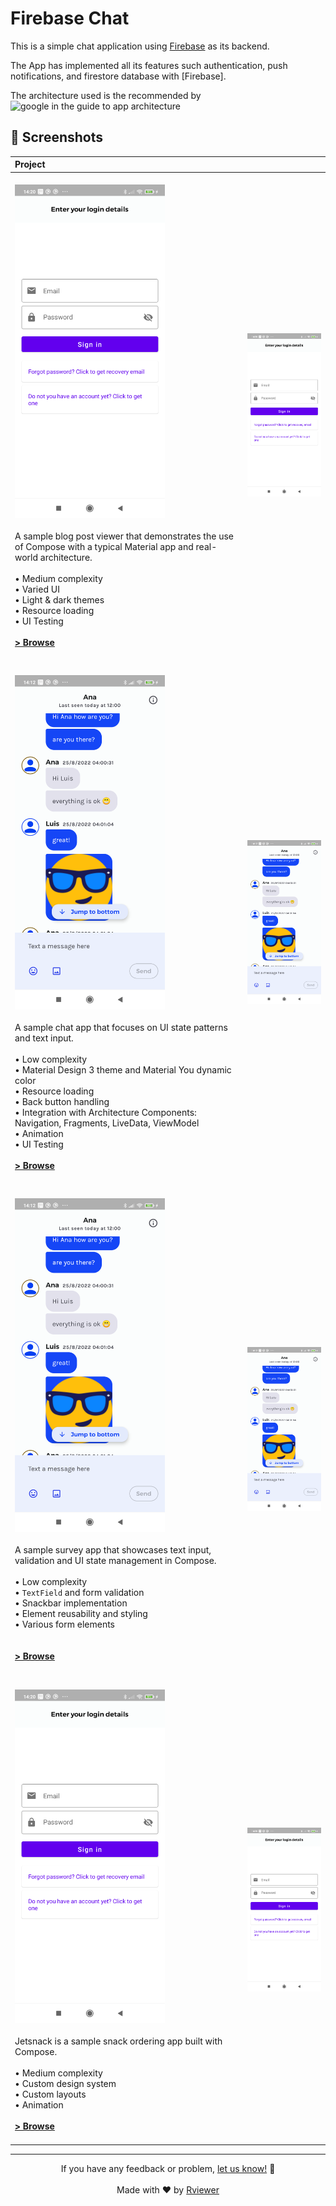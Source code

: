 # Firebase Chat

This is a simple chat application using [Firebase](https://firebase.google.com/) as its backend.

The App has implemented all its features such authentication, push notifications, and firestore
database with [Firebase].

The architecture used is the recommended by ![google in the guide to app architecture](.https://developer.android.com/static/topic/libraries/architecture/images/mad-arch-overview.png)

🧬 Screenshots
------------

| Project | |
|:-----|---------|
|  <br><img src="readme/chat_login.png" alt="JetNews" width="240"></img> <br><br> A sample blog post viewer that demonstrates the use of Compose with a typical Material app and real-world architecture. <br><br> • Medium complexity<br>• Varied UI<br>• Light & dark themes<br>• Resource loading<br>• UI Testing <br><br> **[> Browse](JetNews/)**<br><br> | <img src="readme/chat_login.png" width="320" alt="Jetnews sample demo"> |
|  |  |
|  <br><img src="readme/chat_01.png" alt="Jetchat" width="240"></img> <br><br>A sample chat app that focuses on UI state patterns and text input.<br><br>• Low complexity<br>• Material Design 3 theme and Material You dynamic color<br>• Resource loading<br>• Back button handling<br>• Integration with Architecture Components: Navigation, Fragments, LiveData, ViewModel<br>• Animation<br>• UI Testing<br><br>**[> Browse](Jetchat/)** <br><br> | <img src="readme/chat_01.png" width="320" alt="Jetchat sample demo">|
|  |  |
| <br><img src="readme/chat_01.png" alt="Jetsurvey" width="240"></img> <br><br>A sample survey app that showcases text input, validation and UI state management in Compose.<br><br>• Low complexity<br>• `TextField` and form validation<br>• Snackbar implementation<br>• Element reusability and styling<br>• Various form elements<br><br><br>**[> Browse](Jetsurvey/)** <br><br> | <img src="readme/chat_01.png" width="320" alt="Jetsurvey sample demo"> |
|  |  |
| <br><img src="readme/chat_login.png" alt="Jetsnack" width="240"></img> <br><br>Jetsnack is a sample snack ordering app built with Compose.<br><br>• Medium complexity<br>• Custom design system<br>• Custom layouts<br>• Animation<br><br>**[> Browse](Jetsnack/)** <br><br>  | <img src="readme/chat_login.png" width="320" alt="Jetsnack sample demo">|

--- 

<p align="center">
  If you have any feedback or problem, <a href="mailto:help@rviewer.io">let us know!</a> 🤘
  <br><br>
  Made with ❤️ by <a href="https://rviewer.io">Rviewer</a>
</p>
